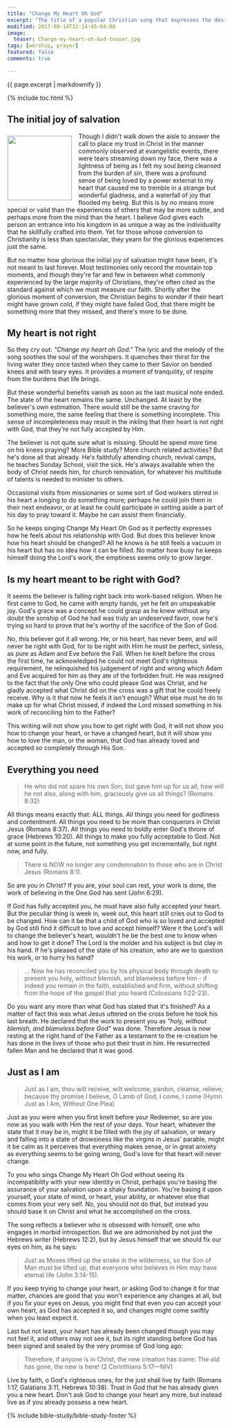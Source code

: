 ```yaml
---
title: "Change My Heart Oh God"
excerpt: "The title of a popular Christian song that expresses the desire for change in a believer's heart. This crying out from deep within of large majority of believers is emblematic of their understanding of the gospel. How do they expect their hearts to be changed? This article will show where the real issues are and a real and realizable answer to a yearning that may not need to be."
modified: 2017-09-14T12:14:45-04:00
image:
  teaser: Change-my-heart-oh-God-teaser.jpg
tags: [worship, prayer] 
featured: false
comments: true

---
```


{{ page.excerpt | markdownify }}

{% include toc.html %}

<!-- a href="{{ site.url }}{% post_url articles-viet/2017-10-12-Work-Out-Your-Own-Salvation-Viet %}"><em>(Bấm vào đây để đọc tiếng Việt)</em></a -->

## The initial joy of salvation
<img alt src="{{ site.url }}/assets/images/Change-my-heart-oh-God-teaser.jpg" style="border: 1px solid #cccccc; margin: 7px 15px 0px 0px; max-width: 100%; height: 148px; padding: 0px; float: left;">
Though I didn't walk down the aisle to answer the call to place my trust in Christ in the manner commonly observed at evangelistic events, there were tears streaming down my face, there was a lightness of being as I felt my soul being cleansed from the burden of sin, there was a profound sense of being loved by a power external to my heart that caused me to tremble in a strange but wonderful gladness, and a waterfall of joy that flooded my being. But this is by no means more special or valid than the experiences of others that may be more subtle, and perhaps more from the mind than the heart.  I believe God gives each person an entrance into his kingdom in as unique a way as the individuality that he skillfully crafted into them. Yet for those whose conversion to Christianity is less than spectacular, they yearn for the glorious experiences just the same.

But no matter how glorious the initial joy of salvation might have been, it's not meant to last forever. Most testimonies only record the mountain top moments, and though they're far and few in between what commonly experienced by the large majority of Christians, they're often cited as the standard against which we must measure our faith. Shortly after the glorious moment of conversion, the Christian begins to wonder if their heart might have grown cold, if they might have failed God, that there might be something more that they missed, and there's more to be done.

## My heart is not right

So they cry out: *"Change my heart oh God."* The lyric and the melody of the song soothes the soul of the worshipers. It quenches their thirst for the living water they once tasted when they came to their Savior on bended knees and with teary eyes. It provides a moment of tranquility, of respite from the burdens that life brings.

But these wonderful benefits vanish as soon as the last musical note ended. The state of the heart remains the same. Unchanged. At least by the believer's own estimation. There would still be the same craving for something more, the same feeling that there is something incomplete. This sense of incompleteness may result in the inkling that their heart  is not right with God, that they're not fully accepted by Him.

The believer is not quite sure what is missing. Should he spend more time on his knees praying? More Bible study? More church related activities? But he's done all that already. He's faithfully attending church, revival camps, he teaches Sunday School, visit the sick. He's always available when the body of Christ needs him, for church renovation, for whatever his multitude of talents is needed to minister to others. 

Occasional visits from missionaries or some sort of God workers stirred in his heart a longing to do something more; perhaps he could join them in their next endeavor, or at least he could participate in setting aside a part of his day to pray toward it. Maybe he can assist them financially.

So he keeps singing Change My Heart Oh God as it perfectly expresses how he feels about his relationship with God. But does this believer know how his heart should be changed? All he knows is he still feels a vacuum in his heart but has no idea how it can be filled. No matter how busy he keeps himself doing the Lord's work, the emptiness seems only to grow larger.

## Is my heart meant to be right with God?

It seems the believer is falling right back into work-based religion. When he first came to God, he came with empty hands, yet he felt an unspeakable joy. God's grace was a concept he could grasp as he knew without any doubt the sonship of God he had was truly an undeserved favor, now he's trying so hard to prove that he's worthy of the sacrifice of the Son of  God.

No, this believer got it all wrong. He, or his heart, has never been, and will never be right with God, for to be right with Him he must be perfect, sinless, as pure as Adam and Eve before the Fall. When he knelt before the cross the first time, he acknowledged he could not meet God's righteous requirement, he relinquished his judgement of right and wrong which Adam and Eve acquired for him as they ate of the forbidden fruit. He was resigned to the fact that the only One who could please God was Christ, and he gladly accepted what Christ did on the cross was a gift that he could freely receive. Why is it that now he feels it isn't enough? What else must he do to make up for what Christ missed, if indeed the Lord missed something in his work of reconciling him to the Father?

This writing will not show you how to get right with God, it will not show you how to change your heart, or have a changed heart, but it will show you how to love the man, or the woman, that God has already loved and accepted so completely through His Son.

## Everything you need

> He who did not spare his own Son, but gave him up for us all, how will he not also, along with him, graciously give us all things? (Romans 8:32)

All things means exactly that: ALL things. All things you need for godliness and contentment. All things you need to be more than conquerors in Christ Jesus (Romans 8:37). All things you need to boldly enter God's throne of grace (Hebrews 10:20). All things to make you fully acceptable to God. Not at some point in the future, not something you get incrementally, but right now, and fully.

> There is NOW no longer any condemnation to those who are in Christ Jesus (Romans 8:1).

So are you in Christ? If you are, your soul can rest, your work is done, the work of believing in the One God has sent (John 6:29).

If God has fully accepted you, he must have also fully accepted your heart. But the peculiar thing is week in, week out, this heart still cries out to God to be changed. How can it be that a child of God who is so loved and accepted by God still find it difficult to love and accept himself? Were it the Lord's will to change the believer's heart, wouldn't he be the best one to know when and how to get it done? The Lord is the molder and his subject is but clay in his hand. If he's pleased of the state of his creation, who are we to question his work, or to hurry his hand?

> ... Now he has reconciled you by his physical body through death to present you holy, without blemish, and blameless before him -  if indeed you remain in the faith, established and firm, without shifting from the hope of the gospel that you heard (Colossians 1:22-23).

Do you want any more than what God has stated that it's finished? As a matter of fact this was what Jesus uttered on the cross before he took his last breath. He declared that the work to present you as *"holy, without blemish, and blameless before God"* was done. Therefore Jesus is now resting at the right hand of the Father as a testament to the re-creation he has done in the lives of those who put their trust in him. He resurrected fallen Man and he declared that it was good.

## Just as I am

> Just as I am, thou wilt receive,
> wilt welcome, pardon, cleanse, relieve;
> because thy promise I believe,
> O Lamb of God, I come, I come (Hymn Just as I Am, Without One Plea)

Just as you were when you first knelt before your Redeemer, so are you now as you walk with Him the rest of your days. Your heart, whatever the state that it may be in, might it be filled with the joy of salvation, or weary and falling into a state of drowsiness like the virgins in Jesus' parable, might it be calm as it perceives that everything makes sense, or in great anxiety as everything seems to be going wrong, God's love for that heart will never change.

To you who sings Change My Heart Oh God without seeing its incompatibility with your new identity in Christ, perhaps you're basing the assurance of your salvation upon a shaky foundation. You're basing it upon yourself, your state of mind, or heart, your ability, or whatever else that comes from your very self. No, you should not do that, but instead you should base it on Christ and what he accomplished on the cross.

The song reflects a believer who is obsessed with himself, one who engages in morbid introspection. But we are admonished by not just the Hebrews writer (Hebrews 12:2), but by Jesus himself that we should fix our eyes on him, as he says:

> Just as Moses lifted up the snake in the wilderness, so the Son of Man must be lifted up, that everyone who believes in Him may have eternal life (John 3:14-15).

If you keep trying to change your heart, or asking God to change it for that matter, chances are good that you won't experience any changes at all, but if you fix your eyes on Jesus, you might find that even you can accept your own heart, as God has accepted it so, and changes might come swiftly when you least expect it. 

Last but not least, your heart has already been changed though you may not feel it, and others may not see it, but its right standing before God has been signed and sealed by the very promise of God long ago:

> Therefore, if anyone is in Christ, the new creation has come: The old has gone, the new is here! (2 Corinthians 5:17&mdash;NIV)

Live by faith, o God's righteous ones, for the just shall live by faith (Romans 1:17, Galatians 3:11, Hebrews 10:38). Trust in God that he has already given you a new heart. Don't ask God to change your heart any more, but instead live as if you already possess a new heart.

{% include bible-study/bible-study-footer %}
